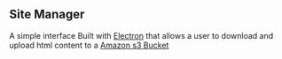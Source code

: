 Site Manager
---
A simple interface Built with [Electron](https://electronjs.org/) that allows a user to download and upload html content to a [Amazon s3 Bucket](https://docs.aws.amazon.com/AmazonS3/latest/dev/Welcome.html)
